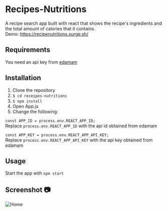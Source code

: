 # Recipes-Nutritions
A recipe search app built with react that shows the recipe's ingredients and the total amount of calories that it contains.  
Demo: https://recipenutritions.surge.sh/

## Requirements
You need an api key from [edamam](https://developer.edamam.com/edamam-recipe-api "edamam")

## Installation
1. Clone the repository
2. `$ cd receipes-nutritions`
3. `$ npm install` 
4. Open App.js
5. Change the following:

```const APP_ID = process.env.REACT_APP_ID;```  
Replace `process.env.REACT_APP_ID` with the api id obtained from edamam

```const APP_KEY = process.env.REACT_APP_API_KEY;```  
Replace `process.env.REACT_APP_API_KEY` with the api key obtained from edamam

## Usage
Start the app with `npm start` <br>  

## Screenshot :camera:  
![Home](https://github.com/Hichem-Chabou/Recipes-Nutritions/blob/master/src/Recipe-full.png)  
